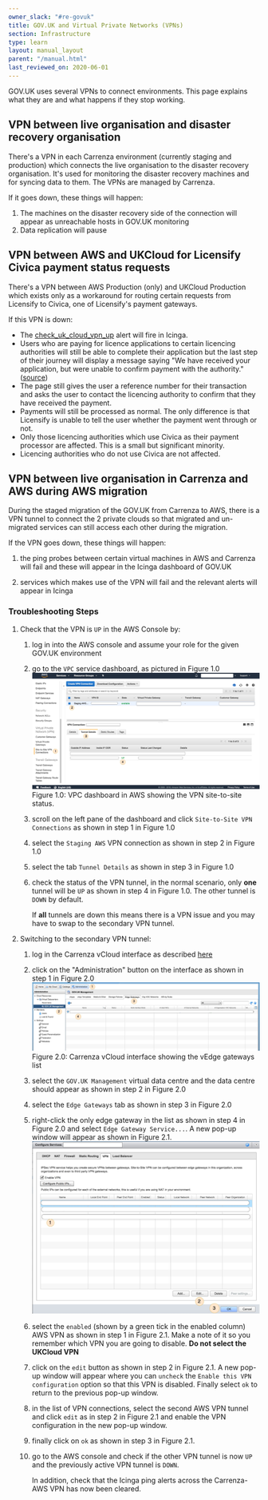```yaml
---
owner_slack: "#re-govuk"
title: GOV.UK and Virtual Private Networks (VPNs)
section: Infrastructure
type: learn
layout: manual_layout
parent: "/manual.html"
last_reviewed_on: 2020-06-01
---
```


GOV.UK uses several VPNs to connect environments. This page explains what they
are and what happens if they stop working.

## VPN between live organisation and disaster recovery organisation

There's a VPN in each Carrenza environment (currently staging and production)
which connects the live organisation to the disaster recovery organisation.
It's used for monitoring the disaster recovery machines and for syncing data to
them. The VPNs are managed by Carrenza.

If it goes down, these things will happen:

1. The machines on the disaster recovery side of the connection will appear as
   unreachable hosts in GOV.UK monitoring
2. Data replication will pause

## VPN between AWS and UKCloud for Licensify Civica payment status requests

There's a VPN between AWS Production (only) and UKCloud Production which exists
only as a workaround for routing certain requests from Licensify to Civica, one
of Licensify's payment gateways.

If this VPN is down:

* The [check_uk_cloud_vpn_up](https://alert.production.govuk.digital/cgi-bin/icinga/status.cgi?search_string=vpn.*licensify) alert will fire in Icinga.
* Users who are paying for licence applications to certain licencing authorities will still be able to complete their application but the last step of their journey will display a message saying "We have received your application, but were unable to confirm payment with the authority." ([source](https://github.com/alphagov/licensify/blob/master/frontend/app/views/licensing/payments/unknown.scala.html))
* The page still gives the user a reference number for their transaction and asks the user to contact the licencing authority to confirm that they have received the payment.
* Payments will still be processed as normal. The only difference is that Licensify is unable to tell the user whether the payment went through or not.
* Only those licencing authorities which use Civica as their payment processor are affected. This is a small but significant minority.
* Licencing authorities who do not use Civica are not affected.

## VPN between live organisation in Carrenza and AWS during AWS migration

During the staged migration of the GOV.UK from Carrenza to AWS, there is a VPN
tunnel to connect the 2 private clouds so that migrated and un-migrated
services can still access each other during the migration.

If the VPN goes down, these things will happen:

1. the ping probes between certain virtual machines in AWS and Carrenza will
   fail and these will appear in the Icinga dashboard of GOV.UK

2. services which makes use of the VPN will fail and the relevant
   alerts will appear in Icinga

### Troubleshooting Steps

1. Check that the VPN is `UP` in the AWS Console by:

    1. log in into the AWS console and assume your role for the given GOV.UK
       environment

    2. go to the `VPC` service dashboard, as pictured in Figure 1.0
       ![Figure 1.0](images/aws_carrenza_vpn_aws_console.jpg)
       Figure 1.0: VPC dashboard in AWS showing the VPN site-to-site status.

    2. scroll on the left pane of the dashboard and click
       `Site-to-Site VPN Connections` as shown in step 1 in Figure 1.0

    3. select the `Staging AWS` VPN connection as shown in step 2 in Figure 1.0

    4. select the tab `Tunnel Details` as shown in step 3 in Figure 1.0

    5. check the status of the VPN tunnel, in the normal scenario, only **one**
       tunnel will be `UP` as shown in step 4 in Figure 1.0. The other tunnel is
       `DOWN` by default.

       If **all** tunnels are down this means there is a VPN issue and you may
       have to swap to the secondary VPN tunnel.

2. Switching to the secondary VPN tunnel:

   1. log in the Carrenza vCloud interface as described
      [here](connect-to-vcloud-director.html)

   2. click on the "Administration" button on the interface as shown in step 1
      in Figure 2.0
      ![Figure 2.0](images/carrenza_vcloud_mgmt_console.jpg)
      Figure 2.0: Carrenza vCloud interface showing the vEdge gateways list

   3. select the `GOV.UK Management` virtual data centre and the data
      centre should appear as shown in step 2 in Figure 2.0

   4. select the `Edge Gateways` tab as shown in step 3 in Figure 2.0

   5. right-click the only edge gateway in the list as shown in step 4 in Figure
      2.0 and select `Edge Gateway Service...`. A new pop-up window will appear
      as shown in Figure 2.1.
      ![Figure 2.1](images/carrenza_vpn_configuration.jpg)

   6. select the `enabled` (shown by a green tick in the enabled column) AWS VPN
      as shown in step 1 in Figure 2.1. Make a note of it so you remember which
      VPN you are going to disable.
      **Do not select the UKCloud VPN**

   7. click on the `edit` button as shown in step 2 in Figure 2.1. A new pop-up
      window will appear where you can `uncheck` the
      `Enable this VPN configuration` option so that this VPN is disabled. Finally
      select `ok` to return to the previous pop-up window.

   8. in the list of VPN connections, select the second AWS VPN tunnel and click
      `edit` as in step 2 in Figure 2.1 and enable the VPN configuration in the
      new pop-up window.

   9. finally click on `ok` as shown in step 3 in Figure 2.1.

   10. go to the AWS console and check if the other VPN tunnel is now `UP` and
       the previously active VPN tunnel is `DOWN`.

       In addition, check that the Icinga ping alerts across the Carrenza-AWS VPN
       has now been cleared.
